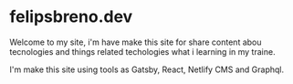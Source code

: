 # felipsbreno.dev

Welcome to my site, i'm have make this site for share content abou tecnologies and things related techologies what i learning in my traine.

I'm make this site using tools as Gatsby, React, Netlify CMS and Graphql.
